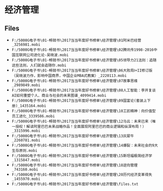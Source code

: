 # 经济管理

## Files

- `F:/5000G电子书\01-畅销书\2017当当年度好书榜单\经济管理\01阿米巴经营_3256981.mobi`
- `F:/5000G电子书\01-畅销书\2017当当年度好书榜单\经济管理\02腾讯传1998-2016中国互联网公司进化论-吴晓波.mobi`
- `F:/5000G电子书\01-畅销书\2017当当年度好书榜单\经济管理\05领导力21法则：追随这些法则，人们就会追随你.mobi`
- `F:/5000G电子书\01-畅销书\2017当当年度好书榜单\经济管理\06大败局Ⅰ+II修订版（吴晓波力作，影响中国商界，中国企业MBA式教案）_2220113.mobi`
- `F:/5000G电子书\01-畅销书\2017当当年度好书榜单\经济管理\07故事思维_2989849.mobi`
- `F:/5000G电子书\01-畅销书\2017当当年度好书榜单\经济管理\08人工智能：李开复谈AI如何重塑个人、商业与社会的未来图谱_4099414.mobi`
- `F:/5000G电子书\01-畅销书\2017当当年度好书榜单\经济管理\09国富论(套装上下册)_1435164.mobi`
- `F:/5000G电子书\01-畅销书\2017当当年度好书榜单\经济管理\10工匠精神：向价值型员工进化_3339586.mobi`
- `F:/5000G电子书\01-畅销书\2017当当年度好书榜单\经济管理\12马云：未来已来（唯一授权！解读阿里巴巴未来战略作品！全面展现阿里巴巴的商业逻辑和纵深布局！）_3315996.mobi`
- `F:/5000G电子书\01-畅销书\2017当当年度好书榜单\经济管理\13灰犀牛_2260781.mobi`
- `F:/5000G电子书\01-畅销书\2017当当年度好书榜单\经济管理\14爆裂：未来社会的9大生存原则.mobi`
- `F:/5000G电子书\01-畅销书\2017当当年度好书榜单\经济管理\15斯坦福极简经济学_1315847.mobi`
- `F:/5000G电子书\01-畅销书\2017当当年度好书榜单\经济管理\18逆向管理_743160.mobi`
- `F:/5000G电子书\01-畅销书\2017当当年度好书榜单\经济管理\20历代经济变革得失_1455970.mobi`
- `F:/5000G电子书\01-畅销书\2017当当年度好书榜单\经济管理\files.txt`
